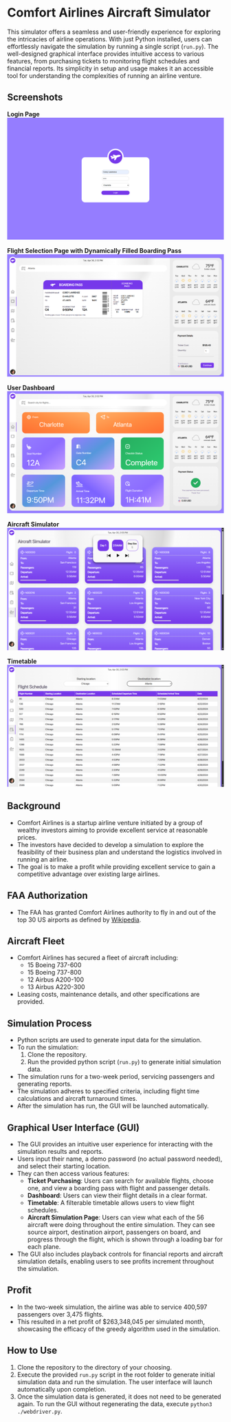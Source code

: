 # Comfort Airlines Aircraft Simulator

This simulator offers a seamless and user-friendly experience for exploring the intricacies of airline operations. With just Python installed, users can effortlessly navigate the simulation by running a single script (`run.py`). The well-designed graphical interface provides intuitive access to various features, from purchasing tickets to monitoring flight schedules and financial reports. Its simplicity in setup and usage makes it an accessible tool for understanding the complexities of running an airline venture.

## Screenshots

**Login Page**
   ![Login Page](./Screenshots/1.png)

**Flight Selection Page with Dynamically Filled Boarding Pass**
   ![Flight Selection Page](./Screenshots/2.png)

**User Dashboard**
   ![User Dashboard](./Screenshots/3.png)

**Aircraft Simulator**
   ![Aircraft Simulator](./Screenshots/4.png)

**Timetable**
   ![Timetable](./Screenshots/5.png)

## Background
- Comfort Airlines is a startup airline venture initiated by a group of wealthy investors aiming to provide excellent service at reasonable prices.
- The investors have decided to develop a simulation to explore the feasibility of their business plan and understand the logistics involved in running an airline.
- The goal is to make a profit while providing excellent service to gain a competitive advantage over existing large airlines.

## FAA Authorization
- The FAA has granted Comfort Airlines authority to fly in and out of the top 30 US airports as defined by [Wikipedia](https://en.wikipedia.org/wiki/List_of_the_busiest_airports_in_the_United_States).

## Aircraft Fleet
- Comfort Airlines has secured a fleet of aircraft including:
  - 15 Boeing 737-600
  - 15 Boeing 737-800
  - 12 Airbus A200-100
  - 13 Airbus A220-300
- Leasing costs, maintenance details, and other specifications are provided.

## Simulation Process
- Python scripts are used to generate input data for the simulation.
- To run the simulation:
  1. Clone the repository.
  2. Run the provided python script (`run.py`) to generate initial simulation data.
- The simulation runs for a two-week period, servicing passengers and generating reports.
- The simulation adheres to specified criteria, including flight time calculations and aircraft turnaround times.
- After the simulation has run, the GUI will be launched automatically.

## Graphical User Interface (GUI)
- The GUI provides an intuitive user experience for interacting with the simulation results and reports.
- Users input their name, a demo password (no actual password needed), and select their starting location.
- They can then access various features:
  - **Ticket Purchasing**: Users can search for available flights, choose one, and view a boarding pass with flight and passenger details.
  - **Dashboard**: Users can view their flight details in a clear format.
  - **Timetable**: A filterable timetable allows users to view flight schedules.
  - **Aircraft Simulation Page**: Users can view what each of the 56 aircraft were doing throughout the entire simulation. They can see source airport, destination airport, passengers on board, and progress through the flight, which is shown through a loading bar for each plane.
- The GUI also includes playback controls for financial reports and aircraft simulation details, enabling users to see profits increment throughout the simulation.

## Profit
- In the two-week simulation, the airline was able to service 400,597 passengers over 3,475 flights.
- This resulted in a net profit of $263,348,045 per simulated month, showcasing the efficacy of the greedy algorithm used in the simulation.

## How to Use
1. Clone the repository to the directory of your choosing.
2. Execute the provided `run.py` script in the root folder to generate initial simulation data and run the simulation. The user interface will launch automatically upon completion.
3. Once the simulation data is generated, it does not need to be generated again. To run the GUI without regenerating the data, execute `python3 ./webdriver.py`.
